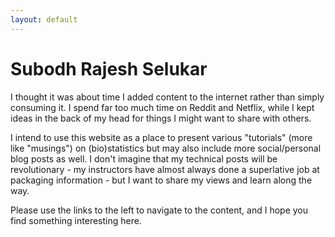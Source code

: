 ```yaml
---
layout: default
---
```


# Subodh Rajesh Selukar

I thought it was about time I added content to the internet rather than simply consuming it. I spend far too much time on Reddit and Netflix, while I kept ideas in the back of my head for things I might want to share with others.

I intend to use this website as a place to present various "tutorials" (more like "musings") on (bio)statistics but may also include more social/personal blog posts as well. I don't imagine that my technical posts will be revolutionary - my instructors have almost always done a superlative job at packaging information - but I want to share my views and learn along the way. 

Please use the links to the left to navigate to the content, and I hope you find something interesting here. 

